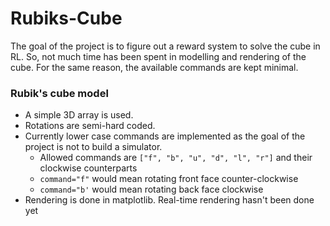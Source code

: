 # Rubiks-Cube
The goal of the project is to figure out a reward system to solve the cube in RL. 
So, not much time has been spent in modelling and rendering of the cube. 
For the same reason, the available commands are kept minimal.
 
### Rubik's cube model
* A simple 3D array is used. 
* Rotations are semi-hard coded.
* Currently lower case commands are implemented as the goal of the
project is not to build a simulator.
    * Allowed commands are `["f", "b", "u", "d", "l", "r"]` and their clockwise counterparts
    * `command="f"` would mean rotating front face counter-clockwise
    * `command="b'` would mean rotating back face clockwise
* Rendering is done in matplotlib. Real-time rendering hasn't been done yet
